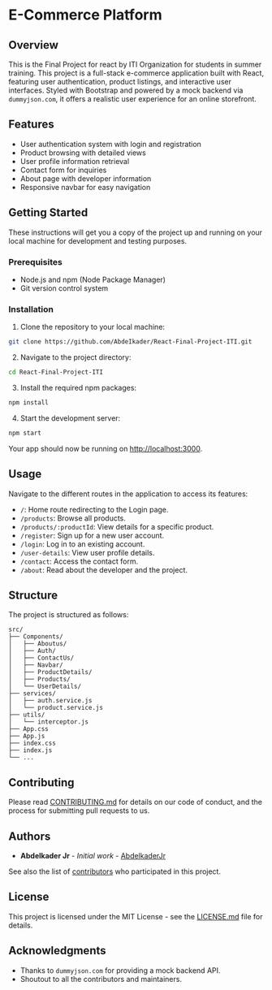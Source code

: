 # E-Commerce Platform

## Overview

This is the Final Project for react by ITI Organization for students in summer training.
This project is a full-stack e-commerce application built with React, featuring user authentication, product listings, and interactive user interfaces. Styled with Bootstrap and powered by a mock backend via `dummyjson.com`, it offers a realistic user experience for an online storefront.

## Features

- User authentication system with login and registration
- Product browsing with detailed views
- User profile information retrieval
- Contact form for inquiries
- About page with developer information
- Responsive navbar for easy navigation

## Getting Started

These instructions will get you a copy of the project up and running on your local machine for development and testing purposes.

### Prerequisites

- Node.js and npm (Node Package Manager)
- Git version control system

### Installation

1. Clone the repository to your local machine:

```bash
git clone https://github.com/AbdeIkader/React-Final-Project-ITI.git
```

2. Navigate to the project directory:

```bash
cd React-Final-Project-ITI
```

3. Install the required npm packages:

```bash
npm install
```

4. Start the development server:

```bash
npm start
```

Your app should now be running on [http://localhost:3000](http://localhost:3000).

## Usage

Navigate to the different routes in the application to access its features:

- `/`: Home route redirecting to the Login page.
- `/products`: Browse all products.
- `/products/:productId`: View details for a specific product.
- `/register`: Sign up for a new user account.
- `/login`: Log in to an existing account.
- `/user-details`: View user profile details.
- `/contact`: Access the contact form.
- `/about`: Read about the developer and the project.

## Structure

The project is structured as follows:

```
src/
├── Components/
│   ├── Aboutus/
│   ├── Auth/
│   ├── ContactUs/
│   ├── Navbar/
│   ├── ProductDetails/
│   ├── Products/
│   └── UserDetails/
├── services/
│   ├── auth.service.js
│   └── product.service.js
├── utils/
│   └── interceptor.js
├── App.css
├── App.js
├── index.css
├── index.js
└── ...
```

## Contributing

Please read [CONTRIBUTING.md](https://github.com/AbdeIkader/React-Final-Project-ITI/blob/main/CONTRIBUTING.md) for details on our code of conduct, and the process for submitting pull requests to us.

## Authors

- **Abdelkader Jr** - *Initial work* - [AbdelkaderJr](https://github.com/AbdelkaderJr)

See also the list of [contributors](https://github.com/AbdeIkader/React-Final-Project-ITI/contributors) who participated in this project.

## License

This project is licensed under the MIT License - see the [LICENSE.md](LICENSE.md) file for details.

## Acknowledgments

- Thanks to `dummyjson.com` for providing a mock backend API.
- Shoutout to all the contributors and maintainers.

